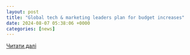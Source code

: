 ```yaml
---
layout: post
title: "Global tech & marketing leaders plan for budget increases"
date: 2024-08-07 05:38:06 +0000
categories: [news]
---
```


[Читати далі](https://itbrief.asia/story/global-tech-marketing-leaders-plan-for-budget-increases)
